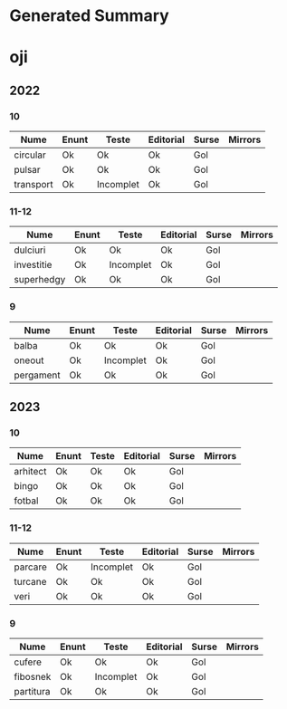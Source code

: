 # Generated Summary

# oji

## 2022

### 10

| Nume | Enunt | Teste | Editorial | Surse | Mirrors |
| ---- | ----- | ----- | --------- | ----- | ------- |
| circular | Ok | Ok | Ok | Gol |  |
| pulsar | Ok | Ok | Ok | Gol |  |
| transport | Ok | Incomplet | Ok | Gol |  |

### 11-12

| Nume | Enunt | Teste | Editorial | Surse | Mirrors |
| ---- | ----- | ----- | --------- | ----- | ------- |
| dulciuri | Ok | Ok | Ok | Gol |  |
| investitie | Ok | Incomplet | Ok | Gol |  |
| superhedgy | Ok | Ok | Ok | Gol |  |

### 9

| Nume | Enunt | Teste | Editorial | Surse | Mirrors |
| ---- | ----- | ----- | --------- | ----- | ------- |
| balba | Ok | Ok | Ok | Gol |  |
| oneout | Ok | Incomplet | Ok | Gol |  |
| pergament | Ok | Ok | Ok | Gol |  |

## 2023

### 10

| Nume | Enunt | Teste | Editorial | Surse | Mirrors |
| ---- | ----- | ----- | --------- | ----- | ------- |
| arhitect | Ok | Ok | Ok | Gol |  |
| bingo | Ok | Ok | Ok | Gol |  |
| fotbal | Ok | Ok | Ok | Gol |  |

### 11-12

| Nume | Enunt | Teste | Editorial | Surse | Mirrors |
| ---- | ----- | ----- | --------- | ----- | ------- |
| parcare | Ok | Incomplet | Ok | Gol |  |
| turcane | Ok | Ok | Ok | Gol |  |
| veri | Ok | Ok | Ok | Gol |  |

### 9

| Nume | Enunt | Teste | Editorial | Surse | Mirrors |
| ---- | ----- | ----- | --------- | ----- | ------- |
| cufere | Ok | Ok | Ok | Gol |  |
| fibosnek | Ok | Incomplet | Ok | Gol |  |
| partitura | Ok | Ok | Ok | Gol |  |

